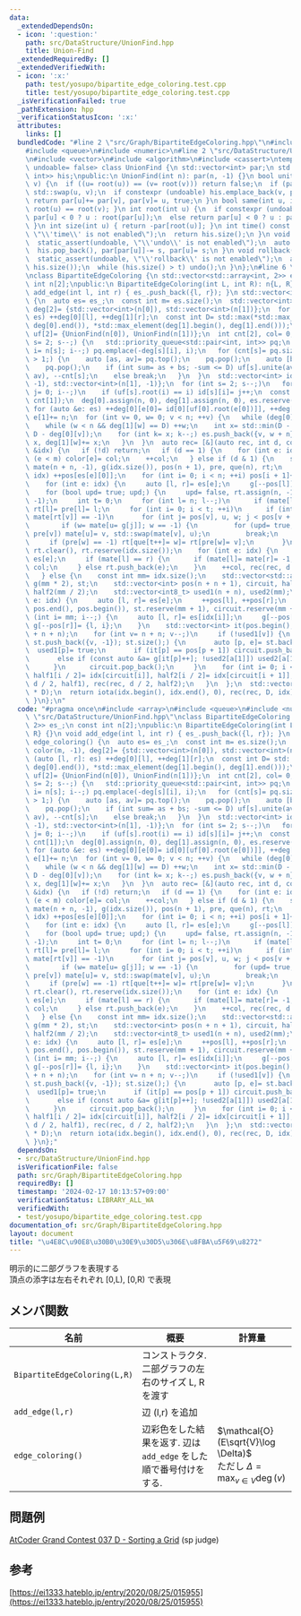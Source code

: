 ```yaml
---
data:
  _extendedDependsOn:
  - icon: ':question:'
    path: src/DataStructure/UnionFind.hpp
    title: Union-Find
  _extendedRequiredBy: []
  _extendedVerifiedWith:
  - icon: ':x:'
    path: test/yosupo/bipartite_edge_coloring.test.cpp
    title: test/yosupo/bipartite_edge_coloring.test.cpp
  _isVerificationFailed: true
  _pathExtension: hpp
  _verificationStatusIcon: ':x:'
  attributes:
    links: []
  bundledCode: "#line 2 \"src/Graph/BipartiteEdgeColoring.hpp\"\n#include <array>\n\
    #include <queue>\n#include <numeric>\n#line 2 \"src/DataStructure/UnionFind.hpp\"\
    \n#include <vector>\n#include <algorithm>\n#include <cassert>\ntemplate <bool\
    \ undoable= false> class UnionFind {\n std::vector<int> par;\n std::vector<std::pair<int,\
    \ int>> his;\npublic:\n UnionFind(int n): par(n, -1) {}\n bool unite(int u, int\
    \ v) {\n  if ((u= root(u)) == (v= root(v))) return false;\n  if (par[u] > par[v])\
    \ std::swap(u, v);\n  if constexpr (undoable) his.emplace_back(v, par[v]);\n \
    \ return par[u]+= par[v], par[v]= u, true;\n }\n bool same(int u, int v) { return\
    \ root(u) == root(v); }\n int root(int u) {\n  if constexpr (undoable) return\
    \ par[u] < 0 ? u : root(par[u]);\n  else return par[u] < 0 ? u : par[u]= root(par[u]);\n\
    \ }\n int size(int u) { return -par[root(u)]; }\n int time() const {\n  static_assert(undoable,\
    \ \"\\'time\\' is not enabled\");\n  return his.size();\n }\n void undo() {\n\
    \  static_assert(undoable, \"\\'undo\\' is not enabled\");\n  auto [u, s]= his.back();\n\
    \  his.pop_back(), par[par[u]]-= s, par[u]= s;\n }\n void rollback(size_t t) {\n\
    \  static_assert(undoable, \"\\'rollback\\' is not enabled\");\n  assert(t <=\
    \ his.size());\n  while (his.size() > t) undo();\n }\n};\n#line 6 \"src/Graph/BipartiteEdgeColoring.hpp\"\
    \nclass BipartiteEdgeColoring {\n std::vector<std::array<int, 2>> es_;\n const\
    \ int n[2];\npublic:\n BipartiteEdgeColoring(int L, int R): n{L, R} {}\n void\
    \ add_edge(int l, int r) { es_.push_back({l, r}); }\n std::vector<int> edge_coloring()\
    \ {\n  auto es= es_;\n  const int m= es.size();\n  std::vector<int> color(m, -1),\
    \ deg[2]= {std::vector<int>(n[0]), std::vector<int>(n[1])};\n  for (auto [l, r]:\
    \ es) ++deg[0][l], ++deg[1][r];\n  const int D= std::max(*std::max_element(deg[0].begin(),\
    \ deg[0].end()), *std::max_element(deg[1].begin(), deg[1].end()));\n  UnionFind<>\
    \ uf[2]= {UnionFind(n[0]), UnionFind(n[1])};\n  int cnt[2], col= 0;\n  for (int\
    \ s= 2; s--;) {\n   std::priority_queue<std::pair<int, int>> pq;\n   for (int\
    \ i= n[s]; i--;) pq.emplace(-deg[s][i], i);\n   for (cnt[s]= pq.size(); pq.size()\
    \ > 1;) {\n    auto [as, av]= pq.top();\n    pq.pop();\n    auto [bs, bv]= pq.top();\n\
    \    pq.pop();\n    if (int sum= as + bs; -sum <= D) uf[s].unite(av, bv), pq.emplace(sum,\
    \ av), --cnt[s];\n    else break;\n   }\n  }\n  std::vector<int> id[2]= {std::vector<int>(n[0],\
    \ -1), std::vector<int>(n[1], -1)};\n  for (int s= 2; s--;)\n   for (int i= n[s],\
    \ j= 0; i--;)\n    if (uf[s].root(i) == i) id[s][i]= j++;\n  const int n= std::max(cnt[0],\
    \ cnt[1]);\n  deg[0].assign(n, 0), deg[1].assign(n, 0), es.reserve(n * D);\n \
    \ for (auto &e: es) ++deg[0][e[0]= id[0][uf[0].root(e[0])]], ++deg[1][e[1]= id[1][uf[1].root(e[1])]],\
    \ e[1]+= n;\n  for (int v= 0, w= 0; v < n; ++v) {\n   while (deg[0][v] < D) {\n\
    \    while (w < n && deg[1][w] == D) ++w;\n    int x= std::min(D - deg[1][w],\
    \ D - deg[0][v]);\n    for (int k= x; k--;) es.push_back({v, w + n});\n    deg[0][v]+=\
    \ x, deg[1][w]+= x;\n   }\n  }\n  auto rec= [&](auto rec, int d, const std::vector<int>\
    \ &idx) {\n   if (!d) return;\n   if (d == 1) {\n    for (int e: idx)\n     if\
    \ (e < m) color[e]= col;\n    ++col;\n   } else if (d & 1) {\n    std::vector<int>\
    \ mate(n + n, -1), g(idx.size()), pos(n + 1), pre, que(n), rt;\n    for (int e:\
    \ idx) ++pos[es[e][0]];\n    for (int i= 0; i < n; ++i) pos[i + 1]+= pos[i];\n\
    \    for (int e: idx) {\n     auto [l, r]= es[e];\n     g[--pos[l]]= r;\n    }\n\
    \    for (bool upd= true; upd;) {\n     upd= false, rt.assign(n, -1), pre.assign(n,\
    \ -1);\n     int t= 0;\n     for (int l= n; l--;)\n      if (mate[l] == -1) que[t++]=\
    \ rt[l]= pre[l]= l;\n     for (int i= 0; i < t; ++i)\n      if (int v= que[i];\
    \ mate[rt[v]] == -1)\n       for (int j= pos[v], u, w; j < pos[v + 1]; ++j) {\n\
    \        if (w= mate[u= g[j]]; w == -1) {\n         for (upd= true; u != -1; v=\
    \ pre[v]) mate[u]= v, std::swap(mate[v], u);\n         break;\n        }\n   \
    \     if (pre[w] == -1) rt[que[t++]= w]= rt[pre[w]= v];\n       }\n    }\n   \
    \ rt.clear(), rt.reserve(idx.size());\n    for (int e: idx) {\n     auto [l, r]=\
    \ es[e];\n     if (mate[l] == r) {\n      if (mate[l]= mate[r]= -1; e < m) color[e]=\
    \ col;\n     } else rt.push_back(e);\n    }\n    ++col, rec(rec, d - 1, rt);\n\
    \   } else {\n    const int mm= idx.size();\n    std::vector<std::array<int, 2>>\
    \ g(mm * 2), st;\n    std::vector<int> pos(n + n + 1), circuit, half1(mm / 2),\
    \ half2(mm / 2);\n    std::vector<int8_t> used1(n + n), used2(mm);\n    for (int\
    \ e: idx) {\n     auto [l, r]= es[e];\n     ++pos[l], ++pos[r];\n    }\n    std::partial_sum(pos.begin(),\
    \ pos.end(), pos.begin()), st.reserve(mm + 1), circuit.reserve(mm + 1);\n    for\
    \ (int i= mm; i--;) {\n     auto [l, r]= es[idx[i]];\n     g[--pos[l]]= {r, i},\
    \ g[--pos[r]]= {l, i};\n    }\n    std::vector<int> it(pos.begin(), pos.begin()\
    \ + n + n);\n    for (int v= n + n; v--;)\n     if (!used1[v]) {\n      for (st.clear(),\
    \ st.push_back({v, -1}); st.size();) {\n       auto [p, e]= st.back();\n     \
    \  used1[p]= true;\n       if (it[p] == pos[p + 1]) circuit.push_back(e), st.pop_back();\n\
    \       else if (const auto &a= g[it[p]++]; !used2[a[1]]) used2[a[1]]= true, st.push_back(a);\n\
    \      }\n      circuit.pop_back();\n     }\n    for (int i= 0; i < mm; i+= 2)\
    \ half1[i / 2]= idx[circuit[i]], half2[i / 2]= idx[circuit[i + 1]];\n    rec(rec,\
    \ d / 2, half1), rec(rec, d / 2, half2);\n   }\n  };\n  std::vector<int> idx(n\
    \ * D);\n  return iota(idx.begin(), idx.end(), 0), rec(rec, D, idx), color;\n\
    \ }\n};\n"
  code: "#pragma once\n#include <array>\n#include <queue>\n#include <numeric>\n#include\
    \ \"src/DataStructure/UnionFind.hpp\"\nclass BipartiteEdgeColoring {\n std::vector<std::array<int,\
    \ 2>> es_;\n const int n[2];\npublic:\n BipartiteEdgeColoring(int L, int R): n{L,\
    \ R} {}\n void add_edge(int l, int r) { es_.push_back({l, r}); }\n std::vector<int>\
    \ edge_coloring() {\n  auto es= es_;\n  const int m= es.size();\n  std::vector<int>\
    \ color(m, -1), deg[2]= {std::vector<int>(n[0]), std::vector<int>(n[1])};\n  for\
    \ (auto [l, r]: es) ++deg[0][l], ++deg[1][r];\n  const int D= std::max(*std::max_element(deg[0].begin(),\
    \ deg[0].end()), *std::max_element(deg[1].begin(), deg[1].end()));\n  UnionFind<>\
    \ uf[2]= {UnionFind(n[0]), UnionFind(n[1])};\n  int cnt[2], col= 0;\n  for (int\
    \ s= 2; s--;) {\n   std::priority_queue<std::pair<int, int>> pq;\n   for (int\
    \ i= n[s]; i--;) pq.emplace(-deg[s][i], i);\n   for (cnt[s]= pq.size(); pq.size()\
    \ > 1;) {\n    auto [as, av]= pq.top();\n    pq.pop();\n    auto [bs, bv]= pq.top();\n\
    \    pq.pop();\n    if (int sum= as + bs; -sum <= D) uf[s].unite(av, bv), pq.emplace(sum,\
    \ av), --cnt[s];\n    else break;\n   }\n  }\n  std::vector<int> id[2]= {std::vector<int>(n[0],\
    \ -1), std::vector<int>(n[1], -1)};\n  for (int s= 2; s--;)\n   for (int i= n[s],\
    \ j= 0; i--;)\n    if (uf[s].root(i) == i) id[s][i]= j++;\n  const int n= std::max(cnt[0],\
    \ cnt[1]);\n  deg[0].assign(n, 0), deg[1].assign(n, 0), es.reserve(n * D);\n \
    \ for (auto &e: es) ++deg[0][e[0]= id[0][uf[0].root(e[0])]], ++deg[1][e[1]= id[1][uf[1].root(e[1])]],\
    \ e[1]+= n;\n  for (int v= 0, w= 0; v < n; ++v) {\n   while (deg[0][v] < D) {\n\
    \    while (w < n && deg[1][w] == D) ++w;\n    int x= std::min(D - deg[1][w],\
    \ D - deg[0][v]);\n    for (int k= x; k--;) es.push_back({v, w + n});\n    deg[0][v]+=\
    \ x, deg[1][w]+= x;\n   }\n  }\n  auto rec= [&](auto rec, int d, const std::vector<int>\
    \ &idx) {\n   if (!d) return;\n   if (d == 1) {\n    for (int e: idx)\n     if\
    \ (e < m) color[e]= col;\n    ++col;\n   } else if (d & 1) {\n    std::vector<int>\
    \ mate(n + n, -1), g(idx.size()), pos(n + 1), pre, que(n), rt;\n    for (int e:\
    \ idx) ++pos[es[e][0]];\n    for (int i= 0; i < n; ++i) pos[i + 1]+= pos[i];\n\
    \    for (int e: idx) {\n     auto [l, r]= es[e];\n     g[--pos[l]]= r;\n    }\n\
    \    for (bool upd= true; upd;) {\n     upd= false, rt.assign(n, -1), pre.assign(n,\
    \ -1);\n     int t= 0;\n     for (int l= n; l--;)\n      if (mate[l] == -1) que[t++]=\
    \ rt[l]= pre[l]= l;\n     for (int i= 0; i < t; ++i)\n      if (int v= que[i];\
    \ mate[rt[v]] == -1)\n       for (int j= pos[v], u, w; j < pos[v + 1]; ++j) {\n\
    \        if (w= mate[u= g[j]]; w == -1) {\n         for (upd= true; u != -1; v=\
    \ pre[v]) mate[u]= v, std::swap(mate[v], u);\n         break;\n        }\n   \
    \     if (pre[w] == -1) rt[que[t++]= w]= rt[pre[w]= v];\n       }\n    }\n   \
    \ rt.clear(), rt.reserve(idx.size());\n    for (int e: idx) {\n     auto [l, r]=\
    \ es[e];\n     if (mate[l] == r) {\n      if (mate[l]= mate[r]= -1; e < m) color[e]=\
    \ col;\n     } else rt.push_back(e);\n    }\n    ++col, rec(rec, d - 1, rt);\n\
    \   } else {\n    const int mm= idx.size();\n    std::vector<std::array<int, 2>>\
    \ g(mm * 2), st;\n    std::vector<int> pos(n + n + 1), circuit, half1(mm / 2),\
    \ half2(mm / 2);\n    std::vector<int8_t> used1(n + n), used2(mm);\n    for (int\
    \ e: idx) {\n     auto [l, r]= es[e];\n     ++pos[l], ++pos[r];\n    }\n    std::partial_sum(pos.begin(),\
    \ pos.end(), pos.begin()), st.reserve(mm + 1), circuit.reserve(mm + 1);\n    for\
    \ (int i= mm; i--;) {\n     auto [l, r]= es[idx[i]];\n     g[--pos[l]]= {r, i},\
    \ g[--pos[r]]= {l, i};\n    }\n    std::vector<int> it(pos.begin(), pos.begin()\
    \ + n + n);\n    for (int v= n + n; v--;)\n     if (!used1[v]) {\n      for (st.clear(),\
    \ st.push_back({v, -1}); st.size();) {\n       auto [p, e]= st.back();\n     \
    \  used1[p]= true;\n       if (it[p] == pos[p + 1]) circuit.push_back(e), st.pop_back();\n\
    \       else if (const auto &a= g[it[p]++]; !used2[a[1]]) used2[a[1]]= true, st.push_back(a);\n\
    \      }\n      circuit.pop_back();\n     }\n    for (int i= 0; i < mm; i+= 2)\
    \ half1[i / 2]= idx[circuit[i]], half2[i / 2]= idx[circuit[i + 1]];\n    rec(rec,\
    \ d / 2, half1), rec(rec, d / 2, half2);\n   }\n  };\n  std::vector<int> idx(n\
    \ * D);\n  return iota(idx.begin(), idx.end(), 0), rec(rec, D, idx), color;\n\
    \ }\n};"
  dependsOn:
  - src/DataStructure/UnionFind.hpp
  isVerificationFile: false
  path: src/Graph/BipartiteEdgeColoring.hpp
  requiredBy: []
  timestamp: '2024-02-17 10:13:57+09:00'
  verificationStatus: LIBRARY_ALL_WA
  verifiedWith:
  - test/yosupo/bipartite_edge_coloring.test.cpp
documentation_of: src/Graph/BipartiteEdgeColoring.hpp
layout: document
title: "\u4E8C\u90E8\u30B0\u30E9\u30D5\u306E\u8FBA\u5F69\u8272"
---
```

明示的に二部グラフを表現する \
頂点の添字は左右それぞれ [0,L), [0,R) で表現
## メンバ関数

| 名前                         | 概要                                                              | 計算量                                                                           |
| ---------------------------- | ----------------------------------------------------------------- | -------------------------------------------------------------------------------- |
| `BipartiteEdgeColoring(L,R)` | コンストラクタ. 二部グラフの左右のサイズ L, Rを渡す               |                                                                                  |
| `add_edge(l,r)`              | 辺 (l,r) を追加                                                   |                                                                                  |
| `edge_coloring()`            | 辺彩色をした結果を返す. 辺は `add_edge` をした順で番号付けをする. | $\mathcal{O}(E\sqrt{V}\log \Delta)$ <br> ただし $\Delta = \max_{v\in V} \deg(v)$ |


## 問題例
[AtCoder Grand Contest 037 D - Sorting a Grid](https://atcoder.jp/contests/agc037/tasks/agc037_d) (sp judge)

## 参考
[https://ei1333.hateblo.jp/entry/2020/08/25/015955](https://ei1333.hateblo.jp/entry/2020/08/25/015955)